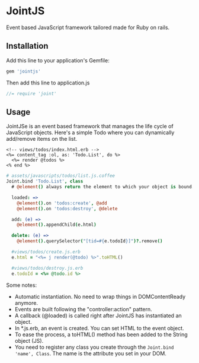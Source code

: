 # JointJS

Event based JavaScript framework tailored made for Ruby on rails.

## Installation

Add this line to your application's Gemfile:

```ruby
gem 'jointjs'
```

Then add this line to application.js

```js
//= require 'joint'
```
## Usage

JointJSe is an event based framework that manages the life cycle of JavaScript objects. Here's a simple Todo where you can dynamically add/remove items on the list.

```erb
<!-- views/todos/index.html.erb -->
<%= content_tag :ol, as: 'Todo.List', do %>
  <%= render @todos %>
<% end %>
```

```coffee
# assets/javascripts/todos/list.js.coffee 
Joint.bind 'Todo.List', class
  # @element() always return the element to which your object is bound.

  loaded: =>
    @element().on 'todos:create', @add
    @element().on 'todos:destroy', @delete

  add: (e) =>
    @element().appendChild(e.html)

  delete: (e) =>
    @element().querySelector("[tid=#{e.todoId}]")?.remove()

```

```ruby
  #views/todos/create.js.erb
  e.html = "<%= j render(@todo) %>".toHTML()
```

```ruby
  #views/todos/destroy.js.erb
  e.todoId = <%= @todo.id %> 
```

Some notes:

- Automatic instantiation. No need to wrap things in DOMContentReady anymore.
- Events are built following the "controller:action" pattern.
- A callback (@loaded) is called right after JointJS has instantiated an object.
- In *.js.erb, an event is created. You can set HTML to the event object.
- To ease the process, a toHTML() method has been added to the String object (JS).
- You need to register any class you create through the ```Joint.bind 'name', Class```. The name is the attribute you set in your DOM.


